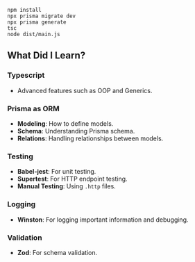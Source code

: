 
``` shell
npm install
npx prisma migrate dev
npx prisma generate
tsc
node dist/main.js
```

## What Did I Learn?

### Typescript
- Advanced features such as OOP and Generics.

### Prisma as ORM
- **Modeling**: How to define models.
- **Schema**: Understanding Prisma schema.
- **Relations**: Handling relationships between models.

### Testing
- **Babel-jest**: For unit testing.
- **Supertest**: For HTTP endpoint testing.
- **Manual Testing**: Using `.http` files.

### Logging
- **Winston**: For logging important information and debugging.

### Validation
- **Zod**: For schema validation.
